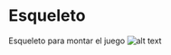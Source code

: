 # Esqueleto
Esqueleto para montar el juego
![alt text](https://github.com/Jopabaga/Esqueleto/blob/Assets/image.jpg?raw=true)
